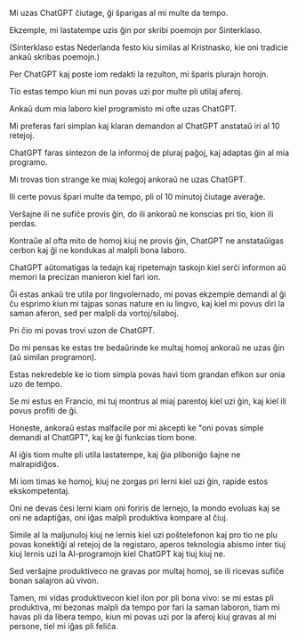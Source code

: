 Mi uzas ChatGPT ĉiutage, ĝi ŝparigas al mi multe da tempo.

Ekzemple, mi lastatempe uzis ĝin por skribi poemojn por Sinterklaso.

(Sinterklaso estas Nederlanda festo kiu similas al Kristnasko, kie oni tradicie ankaŭ skribas poemojn.)

Per ChatGPT kaj poste iom redakti la rezulton, mi ŝparis plurajn horojn.

Tio estas tempo kiun mi nun povas uzi por multe pli utilaj aferoj.

Ankaŭ dum mia laboro kiel programisto mi ofte uzas ChatGPT.

Mi preferas fari simplan kaj klaran demandon al ChatGPT anstataŭ iri al 10 retejoj.

ChatGPT faras sintezon de la informoj de pluraj paĝoj, kaj adaptas ĝin al mia programo.

Mi trovas tion strange ke miaj kolegoj ankoraŭ ne uzas ChatGPT.

Ili certe povus ŝpari multe da tempo, pli ol 10 minutoj ĉiutage averaĝe.

Verŝajne ili ne sufiĉe provis ĝin, do ili ankoraŭ ne konscias pri tio, kion ili perdas.

Kontraŭe al ofta mito de homoj kiuj ne provis ĝin, ChatGPT ne anstataŭigas cerbon kaj ĝi ne kondukas al malpli bona laboro.

ChatGPT aŭtomatigas la tedajn kaj ripetemajn taskojn kiel serĉi informon aŭ memori la precizan manieron kiel fari ion.

Ĝi estas ankaŭ tre utila por lingvolernado, mi povas ekzemple demandi al ĝi ĉu esprimo kiun mi tajpas sonas nature en iu lingvo, kaj kiel mi povus diri la saman aferon, sed per malpli da vortoj/silaboj.

Pri ĉio mi povas trovi uzon de ChatGPT.

Do mi pensas ke estas tre bedaŭrinde ke multaj homoj ankoraŭ ne uzas ĝin (aŭ similan programon).

Estas nekredeble ke io tiom simpla povas havi tiom grandan efikon sur onia uzo de tempo.

Se mi estus en Francio, mi tuj montrus al miaj parentoj kiel uzi ĝin, kaj kiel ili povus profiti de ĝi.

Honeste, ankoraŭ estas malfacile por mi akcepti ke "oni povas simple demandi al ChatGPT", kaj ke ĝi funkcias tiom bone.

AI iĝis tiom multe pli utila lastatempe, kaj ĝia pliboniĝo ŝajne ne malrapidiĝos.

Mi iom timas ke homoj, kiuj ne zorgas pri lerni kiel uzi ĝin, rapide estos ekskompetentaj.

Oni ne devas ĉesi lerni kiam oni foriris de lernejo, la mondo evoluas kaj se oni ne adaptiĝas, oni iĝas malpli produktiva kompare al ĉiuj.

Simile al la maljunuloj kiuj ne lernis kiel uzi poŝtelefonon kaj pro tio ne plu povas konektiĝi al retejoj de la registaro, aperos teknologia abismo inter tiuj kiuj lernis uzi la AI-programojn kiel ChatGPT kaj tiuj kiuj ne.

Sed verŝajne produktiveco ne gravas por multaj homoj, se ili ricevas sufiĉe bonan salajron aŭ vivon.

Tamen, mi vidas produktivecon kiel ilon por pli bona vivo: se mi estas pli produktiva, mi bezonas malpli da tempo por fari la saman laboron, tiam mi havas pli da libera tempo, kiun mi povas uzi por la aferoj kiuj gravas al mi persone, tiel mi iĝas pli feliĉa.